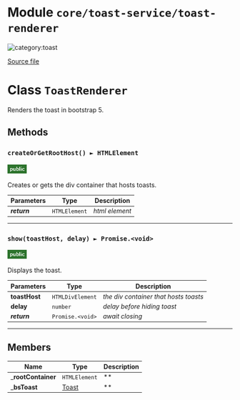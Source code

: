 # Module `core/toast-service/toast-renderer`

![category:toast](https://img.shields.io/badge/category-toast-009663.svg?style=flat-square)



[Source file](..\src\core\toast-service\toast-renderer.js)

# Class `ToastRenderer`

Renders the toast in bootstrap 5.

## Methods

### `createOrGetRootHost() ► HTMLElement`

![modifier: public](images/badges/modifier-public.png)

Creates or gets the div container that hosts toasts.

Parameters | Type | Description
--- | --- | ---
__*return*__ | `HTMLElement` | *html element*

---

### `show(toastHost, delay) ► Promise.<void>`

![modifier: public](images/badges/modifier-public.png)

Displays the toast.

Parameters | Type | Description
--- | --- | ---
__toastHost__ | `HTMLDivElement` | *the div container that hosts toasts*
__delay__ | `number` | *delay before hiding toast*
__*return*__ | `Promise.<void>` | *await closing*

---

## Members

Name | Type | Description
--- | --- | ---
___rootContainer__ | `HTMLElement` | **
___bsToast__ | [Toast](src-core-toast-service_toast.md) | **
